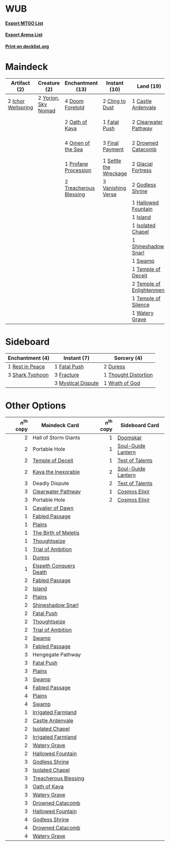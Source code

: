 # WUB

#### [Export MTGO List](../collection/WUB/WUB.txt)
#### [Export Arena List](../collection/WUB/WUB_arena.txt)
#### [Print on decklist.org](http://decklist.org/?deckmain=1%09Castle%20Ardenvale%0A1%09Cave%20of%20the%20Frost%20Dragon%0A2%09Clearwater%20Pathway%0A2%09Cling%20to%20Dust%0A2%09Dance%20of%20the%20Manse%0A2%09Deadly%20Dispute%0A4%09Doom%20Foretold%0A2%09Drowned%20Catacomb%0A1%09Fatal%20Push%0A3%09Final%20Payment%0A2%09Glacial%20Fortress%0A2%09Godless%20Shrine%0A1%09Hall%20of%20Storm%20Giants%0A1%09Hallowed%20Fountain%0A2%09Hengegate%20Pathway%0A2%09Ichor%20Wellspring%0A3%09Inquisition%20of%20Kozilek%0A1%09Island%0A1%09Isolated%20Chapel%0A1%09Kaya%20the%20Inexorable%0A2%09Oath%20of%20Kaya%0A4%09Omen%20of%20the%20Sea%0A1%09Portable%20Hole%0A1%09Profane%20Procession%0A1%09Settle%20the%20Wreckage%0A1%09Shineshadow%20Snarl%0A1%09Swamp%0A1%09Teferi,%20Hero%20of%20Dominaria%0A1%09Temple%20of%20Deceit%0A2%09Temple%20of%20Enlightenment%0A1%09Temple%20of%20Silence%0A2%09Treacherous%20Blessing%0A3%09Vanishing%20Verse%0A1%09Watery%20Grave%0A2%09Yorion,%20Sky%20Nomad&deckside=2%09Duress%0A1%09Fatal%20Push%0A3%09Fracture%0A3%09Mystical%20Dispute%0A1%09Rest%20in%20Peace%0A3%09Shark%20Typhoon%0A1%09Thought%20Distortion%0A1%09Wrath%20of%20God)
# Maindeck

|                                        Artifact (2)                                         |                                         Creature (2)                                         |                                        Enchantment (13)                                         |                                          Instant (10)                                          |                                             Land (19)                                              |                                           Planeswalker (2)                                           |                                            Sorcery (5)                                            |       Unknown (7)        |
|---------------------------------------------------------------------------------------------|----------------------------------------------------------------------------------------------|-------------------------------------------------------------------------------------------------|------------------------------------------------------------------------------------------------|----------------------------------------------------------------------------------------------------|------------------------------------------------------------------------------------------------------|---------------------------------------------------------------------------------------------------|--------------------------|
|2 [Ichor Wellspring](http://gatherer.wizards.com/Pages/Card/Details.aspx?multiverseid=389551)|2 [Yorion, Sky Nomad](http://gatherer.wizards.com/Pages/Card/Details.aspx?multiverseid=479752)|4 [Doom Foretold](http://gatherer.wizards.com/Pages/Card/Details.aspx?multiverseid=473149)       |2 [Cling to Dust](http://gatherer.wizards.com/Pages/Card/Details.aspx?multiverseid=476338)      |1 [Castle Ardenvale](http://gatherer.wizards.com/Pages/Card/Details.aspx?multiverseid=473200)       |1 [Kaya the Inexorable](http://gatherer.wizards.com/Pages/Card/Details.aspx?multiverseid=503834)      |2 [Dance of the Manse](http://gatherer.wizards.com/Pages/Card/Details.aspx?multiverseid=473148)    |1 Cave of the Frost Dragon|
|                                                                                             |                                                                                              |2 [Oath of Kaya](http://gatherer.wizards.com/Pages/Card/Details.aspx?multiverseid=461136)        |1 [Fatal Push](http://gatherer.wizards.com/Pages/Card/Details.aspx?multiverseid=423724)         |2 [Clearwater Pathway](http://gatherer.wizards.com/Pages/Card/Details.aspx?multiverseid=491913)     |1 [Teferi, Hero of Dominaria](http://gatherer.wizards.com/Pages/Card/Details.aspx?multiverseid=443095)|3 [Inquisition of Kozilek](http://gatherer.wizards.com/Pages/Card/Details.aspx?multiverseid=416897)|2 Deadly Dispute          |
|                                                                                             |                                                                                              |4 [Omen of the Sea](http://gatherer.wizards.com/Pages/Card/Details.aspx?multiverseid=476309)     |3 [Final Payment](http://gatherer.wizards.com/Pages/Card/Details.aspx?multiverseid=457315)      |2 [Drowned Catacomb](http://gatherer.wizards.com/Pages/Card/Details.aspx?multiverseid=430633)       |                                                                                                      |                                                                                                   |1 Hall of Storm Giants    |
|                                                                                             |                                                                                              |1 [Profane Procession](http://gatherer.wizards.com/Pages/Card/Details.aspx?multiverseid=439826)  |1 [Settle the Wreckage](http://gatherer.wizards.com/Pages/Card/Details.aspx?multiverseid=435186)|2 [Glacial Fortress](http://gatherer.wizards.com/Pages/Card/Details.aspx?multiverseid=190562)       |                                                                                                      |                                                                                                   |2 Hengegate Pathway       |
|                                                                                             |                                                                                              |2 [Treacherous Blessing](http://gatherer.wizards.com/Pages/Card/Details.aspx?multiverseid=476368)|3 [Vanishing Verse](http://gatherer.wizards.com/Pages/Card/Details.aspx?multiverseid=513736)    |2 [Godless Shrine](http://gatherer.wizards.com/Pages/Card/Details.aspx?multiverseid=405099)         |                                                                                                      |                                                                                                   |1 Portable Hole           |
|                                                                                             |                                                                                              |                                                                                                 |                                                                                                |1 [Hallowed Fountain](http://gatherer.wizards.com/Pages/Card/Details.aspx?multiverseid=97071)       |                                                                                                      |                                                                                                   |                          |
|                                                                                             |                                                                                              |                                                                                                 |                                                                                                |1 [Island](http://gatherer.wizards.com/Pages/Card/Details.aspx?multiverseid=439857)                 |                                                                                                      |                                                                                                   |                          |
|                                                                                             |                                                                                              |                                                                                                 |                                                                                                |1 [Isolated Chapel](http://gatherer.wizards.com/Pages/Card/Details.aspx?multiverseid=443129)        |                                                                                                      |                                                                                                   |                          |
|                                                                                             |                                                                                              |                                                                                                 |                                                                                                |1 [Shineshadow Snarl](http://gatherer.wizards.com/Pages/Card/Details.aspx?multiverseid=513764)      |                                                                                                      |                                                                                                   |                          |
|                                                                                             |                                                                                              |                                                                                                 |                                                                                                |1 [Swamp](http://gatherer.wizards.com/Pages/Card/Details.aspx?multiverseid=439858)                  |                                                                                                      |                                                                                                   |                          |
|                                                                                             |                                                                                              |                                                                                                 |                                                                                                |1 [Temple of Deceit](http://gatherer.wizards.com/Pages/Card/Details.aspx?multiverseid=373734)       |                                                                                                      |                                                                                                   |                          |
|                                                                                             |                                                                                              |                                                                                                 |                                                                                                |2 [Temple of Enlightenment](http://gatherer.wizards.com/Pages/Card/Details.aspx?multiverseid=378535)|                                                                                                      |                                                                                                   |                          |
|                                                                                             |                                                                                              |                                                                                                 |                                                                                                |1 [Temple of Silence](http://gatherer.wizards.com/Pages/Card/Details.aspx?multiverseid=373522)      |                                                                                                      |                                                                                                   |                          |
|                                                                                             |                                                                                              |                                                                                                 |                                                                                                |1 [Watery Grave](http://gatherer.wizards.com/Pages/Card/Details.aspx?multiverseid=405114)           |                                                                                                      |                                                                                                   |                          |


# Sideboard

|                                     Enchantment (4)                                      |                                         Instant (7)                                         |                                          Sorcery (4)                                          |
|------------------------------------------------------------------------------------------|---------------------------------------------------------------------------------------------|-----------------------------------------------------------------------------------------------|
|1 [Rest in Peace](http://gatherer.wizards.com/Pages/Card/Details.aspx?multiverseid=442021)|1 [Fatal Push](http://gatherer.wizards.com/Pages/Card/Details.aspx?multiverseid=423724)      |2 [Duress](http://gatherer.wizards.com/Pages/Card/Details.aspx?multiverseid=14557)             |
|3 [Shark Typhoon](http://gatherer.wizards.com/Pages/Card/Details.aspx?multiverseid=479587)|3 [Fracture](http://gatherer.wizards.com/Pages/Card/Details.aspx?multiverseid=513680)        |1 [Thought Distortion](http://gatherer.wizards.com/Pages/Card/Details.aspx?multiverseid=466871)|
|                                                                                          |3 [Mystical Dispute](http://gatherer.wizards.com/Pages/Card/Details.aspx?multiverseid=473020)|1 [Wrath of God](http://gatherer.wizards.com/Pages/Card/Details.aspx?multiverseid=129808)      |


# Other Options

|*n*<sup>th</sup> copy|                                          Maindeck Card                                          |*n*<sup>th</sup> copy|                                       Sideboard Card                                        |
|--------------------:|-------------------------------------------------------------------------------------------------|--------------------:|---------------------------------------------------------------------------------------------|
|                    2|Hall of Storm Giants                                                                             |                    1|[Doomskar](http://gatherer.wizards.com/Pages/Card/Details.aspx?multiverseid=503613)          |
|                    2|Portable Hole                                                                                    |                    1|[Soul-Guide Lantern](http://gatherer.wizards.com/Pages/Card/Details.aspx?multiverseid=476488)|
|                    2|[Temple of Deceit](http://gatherer.wizards.com/Pages/Card/Details.aspx?multiverseid=373734)      |                    1|[Test of Talents](http://gatherer.wizards.com/Pages/Card/Details.aspx?multiverseid=513536)   |
|                    2|[Kaya the Inexorable](http://gatherer.wizards.com/Pages/Card/Details.aspx?multiverseid=503834)   |                    2|[Soul-Guide Lantern](http://gatherer.wizards.com/Pages/Card/Details.aspx?multiverseid=476488)|
|                    3|Deadly Dispute                                                                                   |                    2|[Test of Talents](http://gatherer.wizards.com/Pages/Card/Details.aspx?multiverseid=513536)   |
|                    3|[Clearwater Pathway](http://gatherer.wizards.com/Pages/Card/Details.aspx?multiverseid=491913)    |                    1|[Cosmos Elixir](http://gatherer.wizards.com/Pages/Card/Details.aspx?multiverseid=503853)     |
|                    3|Portable Hole                                                                                    |                    2|[Cosmos Elixir](http://gatherer.wizards.com/Pages/Card/Details.aspx?multiverseid=503853)     |
|                    1|[Cavalier of Dawn](http://gatherer.wizards.com/Pages/Card/Details.aspx?multiverseid=466764)      |                     |                                                                                             |
|                    1|[Fabled Passage](http://gatherer.wizards.com/Pages/Card/Details.aspx?multiverseid=473206)        |                     |                                                                                             |
|                    1|[Plains](http://gatherer.wizards.com/Pages/Card/Details.aspx?multiverseid=439856)                |                     |                                                                                             |
|                    1|[The Birth of Meletis](http://gatherer.wizards.com/Pages/Card/Details.aspx?multiverseid=476256)  |                     |                                                                                             |
|                    1|[Thoughtseize](http://gatherer.wizards.com/Pages/Card/Details.aspx?multiverseid=438676)          |                     |                                                                                             |
|                    1|[Trial of Ambition](http://gatherer.wizards.com/Pages/Card/Details.aspx?multiverseid=426815)     |                     |                                                                                             |
|                    1|[Duress](http://gatherer.wizards.com/Pages/Card/Details.aspx?multiverseid=14557)                 |                     |                                                                                             |
|                    1|[Elspeth Conquers Death](http://gatherer.wizards.com/Pages/Card/Details.aspx?multiverseid=476264)|                     |                                                                                             |
|                    2|[Fabled Passage](http://gatherer.wizards.com/Pages/Card/Details.aspx?multiverseid=473206)        |                     |                                                                                             |
|                    2|[Island](http://gatherer.wizards.com/Pages/Card/Details.aspx?multiverseid=439857)                |                     |                                                                                             |
|                    2|[Plains](http://gatherer.wizards.com/Pages/Card/Details.aspx?multiverseid=439856)                |                     |                                                                                             |
|                    2|[Shineshadow Snarl](http://gatherer.wizards.com/Pages/Card/Details.aspx?multiverseid=513764)     |                     |                                                                                             |
|                    2|[Fatal Push](http://gatherer.wizards.com/Pages/Card/Details.aspx?multiverseid=423724)            |                     |                                                                                             |
|                    2|[Thoughtseize](http://gatherer.wizards.com/Pages/Card/Details.aspx?multiverseid=438676)          |                     |                                                                                             |
|                    2|[Trial of Ambition](http://gatherer.wizards.com/Pages/Card/Details.aspx?multiverseid=426815)     |                     |                                                                                             |
|                    2|[Swamp](http://gatherer.wizards.com/Pages/Card/Details.aspx?multiverseid=439858)                 |                     |                                                                                             |
|                    3|[Fabled Passage](http://gatherer.wizards.com/Pages/Card/Details.aspx?multiverseid=473206)        |                     |                                                                                             |
|                    3|Hengegate Pathway                                                                                |                     |                                                                                             |
|                    3|[Fatal Push](http://gatherer.wizards.com/Pages/Card/Details.aspx?multiverseid=423724)            |                     |                                                                                             |
|                    3|[Plains](http://gatherer.wizards.com/Pages/Card/Details.aspx?multiverseid=439856)                |                     |                                                                                             |
|                    3|[Swamp](http://gatherer.wizards.com/Pages/Card/Details.aspx?multiverseid=439858)                 |                     |                                                                                             |
|                    4|[Fabled Passage](http://gatherer.wizards.com/Pages/Card/Details.aspx?multiverseid=473206)        |                     |                                                                                             |
|                    4|[Plains](http://gatherer.wizards.com/Pages/Card/Details.aspx?multiverseid=439856)                |                     |                                                                                             |
|                    4|[Swamp](http://gatherer.wizards.com/Pages/Card/Details.aspx?multiverseid=439858)                 |                     |                                                                                             |
|                    1|[Irrigated Farmland](http://gatherer.wizards.com/Pages/Card/Details.aspx?multiverseid=426947)    |                     |                                                                                             |
|                    2|[Castle Ardenvale](http://gatherer.wizards.com/Pages/Card/Details.aspx?multiverseid=473200)      |                     |                                                                                             |
|                    2|[Isolated Chapel](http://gatherer.wizards.com/Pages/Card/Details.aspx?multiverseid=443129)       |                     |                                                                                             |
|                    2|[Irrigated Farmland](http://gatherer.wizards.com/Pages/Card/Details.aspx?multiverseid=426947)    |                     |                                                                                             |
|                    2|[Watery Grave](http://gatherer.wizards.com/Pages/Card/Details.aspx?multiverseid=405114)          |                     |                                                                                             |
|                    2|[Hallowed Fountain](http://gatherer.wizards.com/Pages/Card/Details.aspx?multiverseid=97071)      |                     |                                                                                             |
|                    3|[Godless Shrine](http://gatherer.wizards.com/Pages/Card/Details.aspx?multiverseid=405099)        |                     |                                                                                             |
|                    3|[Isolated Chapel](http://gatherer.wizards.com/Pages/Card/Details.aspx?multiverseid=443129)       |                     |                                                                                             |
|                    3|[Treacherous Blessing](http://gatherer.wizards.com/Pages/Card/Details.aspx?multiverseid=476368)  |                     |                                                                                             |
|                    3|[Oath of Kaya](http://gatherer.wizards.com/Pages/Card/Details.aspx?multiverseid=461136)          |                     |                                                                                             |
|                    3|[Watery Grave](http://gatherer.wizards.com/Pages/Card/Details.aspx?multiverseid=405114)          |                     |                                                                                             |
|                    3|[Drowned Catacomb](http://gatherer.wizards.com/Pages/Card/Details.aspx?multiverseid=430633)      |                     |                                                                                             |
|                    3|[Hallowed Fountain](http://gatherer.wizards.com/Pages/Card/Details.aspx?multiverseid=97071)      |                     |                                                                                             |
|                    4|[Godless Shrine](http://gatherer.wizards.com/Pages/Card/Details.aspx?multiverseid=405099)        |                     |                                                                                             |
|                    4|[Drowned Catacomb](http://gatherer.wizards.com/Pages/Card/Details.aspx?multiverseid=430633)      |                     |                                                                                             |
|                    4|[Watery Grave](http://gatherer.wizards.com/Pages/Card/Details.aspx?multiverseid=405114)          |                     |                                                                                             |


